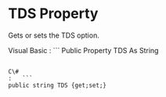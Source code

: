 <!-- loio3c1ed9136c5f1014a3f1b46b828f786b -->

# TDS Property

Gets or sets the TDS option.



Visual Basic
:   ```
Public Property TDS As String
```

C\#
:   ```
public string TDS {get;set;}
```

